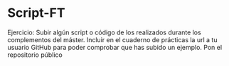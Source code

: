 <h1> Script-FT </h1>
<p> Ejercicio: Subir algún script o código de los realizados durante los complementos del máster. Incluir en el cuaderno de prácticas la url a tu usuario GitHub para poder comprobar que has subido un ejemplo. Pon el repositorio público </p>
